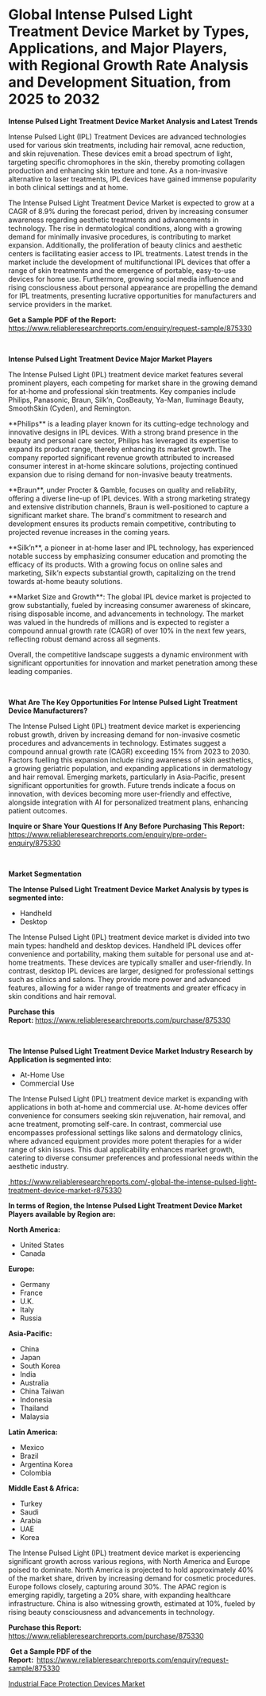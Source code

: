 <p><h1>Global Intense Pulsed Light Treatment Device Market by Types, Applications, and Major Players, with Regional Growth Rate Analysis and Development Situation, from 2025 to 2032</h1></p><p><strong>Intense Pulsed Light Treatment Device Market Analysis and Latest Trends</strong></p>
<p><p>Intense Pulsed Light (IPL) Treatment Devices are advanced technologies used for various skin treatments, including hair removal, acne reduction, and skin rejuvenation. These devices emit a broad spectrum of light, targeting specific chromophores in the skin, thereby promoting collagen production and enhancing skin texture and tone. As a non-invasive alternative to laser treatments, IPL devices have gained immense popularity in both clinical settings and at home.</p><p>The Intense Pulsed Light Treatment Device Market is expected to grow at a CAGR of 8.9% during the forecast period, driven by increasing consumer awareness regarding aesthetic treatments and advancements in technology. The rise in dermatological conditions, along with a growing demand for minimally invasive procedures, is contributing to market expansion. Additionally, the proliferation of beauty clinics and aesthetic centers is facilitating easier access to IPL treatments. Latest trends in the market include the development of multifunctional IPL devices that offer a range of skin treatments and the emergence of portable, easy-to-use devices for home use. Furthermore, growing social media influence and rising consciousness about personal appearance are propelling the demand for IPL treatments, presenting lucrative opportunities for manufacturers and service providers in the market.</p></p>
<p><strong>Get a Sample PDF of the Report:&nbsp;</strong> <a href="https://www.reliableresearchreports.com/enquiry/request-sample/875330?utm_campaign=2283&utm_medium=2&utm_source=Github&utm_content=ia&utm_term=21032025&utm_id=intense-pulsed-light-treatment-device">https://www.reliableresearchreports.com/enquiry/request-sample/875330</a></p>
<p>&nbsp;</p>
<p><strong>Intense Pulsed Light Treatment Device Major Market Players</strong></p>
<p><p>The Intense Pulsed Light (IPL) treatment device market features several prominent players, each competing for market share in the growing demand for at-home and professional skin treatments. Key companies include Philips, Panasonic, Braun, Silk’n, CosBeauty, Ya-Man, Iluminage Beauty, SmoothSkin (Cyden), and Remington.</p><p>**Philips** is a leading player known for its cutting-edge technology and innovative designs in IPL devices. With a strong brand presence in the beauty and personal care sector, Philips has leveraged its expertise to expand its product range, thereby enhancing its market growth. The company reported significant revenue growth attributed to increased consumer interest in at-home skincare solutions, projecting continued expansion due to rising demand for non-invasive beauty treatments.</p><p>**Braun**, under Procter & Gamble, focuses on quality and reliability, offering a diverse line-up of IPL devices. With a strong marketing strategy and extensive distribution channels, Braun is well-positioned to capture a significant market share. The brand's commitment to research and development ensures its products remain competitive, contributing to projected revenue increases in the coming years.</p><p>**Silk’n**, a pioneer in at-home laser and IPL technology, has experienced notable success by emphasizing consumer education and promoting the efficacy of its products. With a growing focus on online sales and marketing, Silk’n expects substantial growth, capitalizing on the trend towards at-home beauty solutions.</p><p>**Market Size and Growth**: The global IPL device market is projected to grow substantially, fueled by increasing consumer awareness of skincare, rising disposable income, and advancements in technology. The market was valued in the hundreds of millions and is expected to register a compound annual growth rate (CAGR) of over 10% in the next few years, reflecting robust demand across all segments.</p><p>Overall, the competitive landscape suggests a dynamic environment with significant opportunities for innovation and market penetration among these leading companies.</p></p>
<p>&nbsp;</p>
<p><strong>What Are The Key Opportunities For Intense Pulsed Light Treatment Device Manufacturers?</strong></p>
<p><p>The Intense Pulsed Light (IPL) treatment device market is experiencing robust growth, driven by increasing demand for non-invasive cosmetic procedures and advancements in technology. Estimates suggest a compound annual growth rate (CAGR) exceeding 15% from 2023 to 2030. Factors fuelling this expansion include rising awareness of skin aesthetics, a growing geriatric population, and expanding applications in dermatology and hair removal. Emerging markets, particularly in Asia-Pacific, present significant opportunities for growth. Future trends indicate a focus on innovation, with devices becoming more user-friendly and effective, alongside integration with AI for personalized treatment plans, enhancing patient outcomes.</p></p>
<p><strong>Inquire or Share Your Questions If Any Before Purchasing This Report:</strong> <a href="https://www.reliableresearchreports.com/enquiry/pre-order-enquiry/875330?utm_campaign=2283&utm_medium=2&utm_source=Github&utm_content=ia&utm_term=21032025&utm_id=intense-pulsed-light-treatment-device">https://www.reliableresearchreports.com/enquiry/pre-order-enquiry/875330</a></p>
<p>&nbsp;</p>
<p><strong>Market Segmentation</strong></p>
<p><strong>The Intense Pulsed Light Treatment Device Market Analysis by types is segmented into:</strong></p>
<p><ul><li>Handheld</li><li>Desktop</li></ul></p>
<p><p>The Intense Pulsed Light (IPL) treatment device market is divided into two main types: handheld and desktop devices. Handheld IPL devices offer convenience and portability, making them suitable for personal use and at-home treatments. These devices are typically smaller and user-friendly. In contrast, desktop IPL devices are larger, designed for professional settings such as clinics and salons. They provide more power and advanced features, allowing for a wider range of treatments and greater efficacy in skin conditions and hair removal.</p></p>
<p><strong>Purchase this Report:&nbsp;</strong><a href="https://www.reliableresearchreports.com/purchase/875330?utm_campaign=2283&utm_medium=2&utm_source=Github&utm_content=ia&utm_term=21032025&utm_id=intense-pulsed-light-treatment-device">https://www.reliableresearchreports.com/purchase/875330</a></p>
<p>&nbsp;</p>
<p><strong>The Intense Pulsed Light Treatment Device Market Industry Research by Application is segmented into:</strong></p>
<p><ul><li>At-Home Use</li><li>Commercial Use</li></ul></p>
<p><p>The Intense Pulsed Light (IPL) treatment device market is expanding with applications in both at-home and commercial use. At-home devices offer convenience for consumers seeking skin rejuvenation, hair removal, and acne treatment, promoting self-care. In contrast, commercial use encompasses professional settings like salons and dermatology clinics, where advanced equipment provides more potent therapies for a wider range of skin issues. This dual applicability enhances market growth, catering to diverse consumer preferences and professional needs within the aesthetic industry.</p></p>
<p><a href="https://www.reliableresearchreports.com/-global-the-intense-pulsed-light-treatment-device-market-r875330?utm_campaign=2283&utm_medium=2&utm_source=Github&utm_content=ia&utm_term=21032025&utm_id=intense-pulsed-light-treatment-device">&nbsp;https://www.reliableresearchreports.com/-global-the-intense-pulsed-light-treatment-device-market-r875330</a></p>
<p><strong>In terms of Region, the Intense Pulsed Light Treatment Device Market Players available by Region are:</strong></p>
<p>
    <p> <strong> North America: </strong>
        <ul>
            <li>United States</li>
            <li>Canada</li>
        </ul>
        </p> 
    <p> <strong> Europe: </strong>
        <ul>
            <li>Germany</li>
            <li>France</li>
            <li>U.K.</li>
            <li>Italy</li>
            <li>Russia</li>
        </ul>
        </p> 
    <p> <strong> Asia-Pacific: </strong>
        <ul>
            <li>China</li>
            <li>Japan</li>
            <li>South Korea</li>
            <li>India</li>
            <li>Australia</li>
            <li>China Taiwan</li>
            <li>Indonesia</li>
            <li>Thailand</li>
            <li>Malaysia</li>
        </ul>
        </p> 
    <p> <strong> Latin America: </strong>
        <ul>
            <li>Mexico</li>
            <li>Brazil</li>
            <li>Argentina Korea</li>
            <li>Colombia</li>
        </ul>
        </p> 
    <p> <strong> Middle East & Africa: </strong>
        <ul>
            <li>Turkey</li>
            <li>Saudi</li>
            <li>Arabia</li>
            <li>UAE</li>
            <li>Korea</li>
        </ul>
    </p>
    </p>
<p><p>The Intense Pulsed Light (IPL) treatment device market is experiencing significant growth across various regions, with North America and Europe poised to dominate. North America is projected to hold approximately 40% of the market share, driven by increasing demand for cosmetic procedures. Europe follows closely, capturing around 30%. The APAC region is emerging rapidly, targeting a 20% share, with expanding healthcare infrastructure. China is also witnessing growth, estimated at 10%, fueled by rising beauty consciousness and advancements in technology.</p></p>
<p><strong>Purchase this Report: </strong><a href="https://www.reliableresearchreports.com/purchase/875330?utm_campaign=2283&utm_medium=2&utm_source=Github&utm_content=ia&utm_term=21032025&utm_id=intense-pulsed-light-treatment-device">https://www.reliableresearchreports.com/purchase/875330</a></p>
<p>&nbsp;<strong>Get a Sample PDF of the Report:&nbsp;&nbsp;</strong><a href="https://www.reliableresearchreports.com/enquiry/request-sample/875330?utm_campaign=2283&utm_medium=2&utm_source=Github&utm_content=ia&utm_term=21032025&utm_id=intense-pulsed-light-treatment-device">https://www.reliableresearchreports.com/enquiry/request-sample/875330</a></p>
<p><strong></strong></p>
<p><p><a href="https://github.com/mcfred89/Market-Research-Report-List-1/blob/main/industrial-face-protection-devices-market.md?utm_campaign=2283&utm_medium=2&utm_source=Github&utm_content=ia&utm_term=21032025&utm_id=intense-pulsed-light-treatment-device">Industrial Face Protection Devices Market</a></p></p>